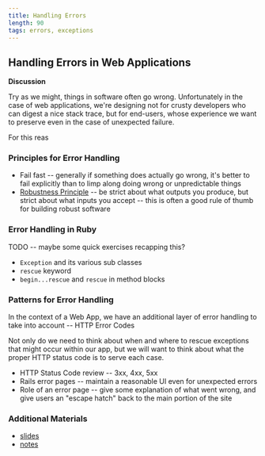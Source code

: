 ```yaml
---
title: Handling Errors
length: 90
tags: errors, exceptions
---
```


## Handling Errors in Web Applications

__Discussion__

Try as we might, things in software often go wrong. Unfortunately in the
case of web applications, we're designing not for crusty developers who
can digest a nice stack trace, but for end-users, whose experience we
want to preserve even in the case of unexpected failure.

For this reas

### Principles for Error Handling

* Fail fast -- generally if something does actually go wrong, it's better
to fail explicitly than to limp along doing wrong or unpredictable things
* [Robustness Principle](https://en.wikipedia.org/wiki/Robustness_principle) -- be strict
about what outputs you produce, but strict about what inputs you accept -- this is often
a good rule of thumb for building robust software

### Error Handling in Ruby

TODO -- maybe some quick exercises recapping this?

* `Exception` and its various sub classes
* `rescue` keyword
* `begin...rescue` and `rescue` in method blocks

### Patterns for Error Handling

In the context of a Web App, we have an additional layer of error handling
to take into account -- HTTP Error Codes

Not only do we need to think about when and where to rescue exceptions
that might occur within our app, but we will want to think about what the proper
HTTP status code is to serve each case.

* HTTP Status Code review -- 3xx, 4xx, 5xx
* Rails error pages -- maintain a reasonable UI even for unexpected errors
* Role of an error page -- give some explanation of what went wrong, and give
users an "escape hatch" back to the main portion of the site

### Additional Materials

* [slides](https://www.dropbox.com/s/e00dy7l8rwwx5nb/Turing%20-%20Handling%20Errors%20in%20Rails.key?dl=0)
* [notes](https://www.dropbox.com/s/wua2q238t2omaqz/Turing%20-%20Handling%20Errors%20in%20Rails%20%28Notes%29.pages?dl=0)

